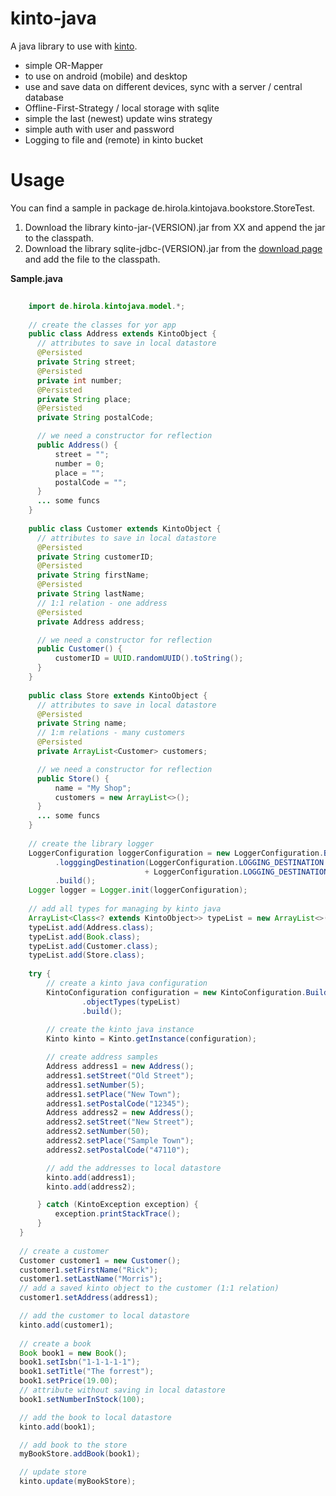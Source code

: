# kinto-java
A java library to use with [kinto](https://github.com/Kinto/kinto).

- simple OR-Mapper
- to use on android (mobile) and desktop
- use and save data on different devices, sync with a server / central database
- Offline-First-Strategy / local storage with sqlite
- simple the last (newest) update wins strategy
- simple auth with user and password
- Logging to file and (remote) in kinto bucket

Usage
============

You can find a sample in package de.hirola.kintojava.bookstore.StoreTest.

1.  Download the library kinto-jar-(VERSION).jar from XX and append the jar to the classpath.
2.  Download the library sqlite-jdbc-(VERSION).jar from the [download page](https://github.com/xerial/sqlite-jdbc/releases) and add the file to the classpath.


**Sample.java**

```java
    
    import de.hirola.kintojava.model.*;
    
    // create the classes for yor app
    public class Address extends KintoObject {
      // attributes to save in local datastore
      @Persisted
      private String street;
      @Persisted
      private int number;
      @Persisted
      private String place;
      @Persisted
      private String postalCode;

      // we need a constructor for reflection
      public Address() {
          street = "";
          number = 0;
          place = "";
          postalCode = "";
      }
      ... some funcs
    }
    
    public class Customer extends KintoObject {
      // attributes to save in local datastore
      @Persisted
      private String customerID;
      @Persisted
      private String firstName;
      @Persisted
      private String lastName;
      // 1:1 relation - one address
      @Persisted
      private Address address;

      // we need a constructor for reflection
      public Customer() {
          customerID = UUID.randomUUID().toString();
      }
    }
    
    public class Store extends KintoObject {
      // attributes to save in local datastore
      @Persisted
      private String name;
      // 1:m relations - many customers
      @Persisted
      private ArrayList<Customer> customers;

      // we need a constructor for reflection
      public Store() {
          name = "My Shop";
          customers = new ArrayList<>();
      }
      ... some funcs
    }
    
    // create the library logger
    LoggerConfiguration loggerConfiguration = new LoggerConfiguration.Builder("kintojava-logs")
          .logggingDestination(LoggerConfiguration.LOGGING_DESTINATION.CONSOLE 
                              + LoggerConfiguration.LOGGING_DESTINATION.FILE)
          .build();
    Logger logger = Logger.init(loggerConfiguration);
    
    // add all types for managing by kinto java
    ArrayList<Class<? extends KintoObject>> typeList = new ArrayList<>();
    typeList.add(Address.class);
    typeList.add(Book.class);
    typeList.add(Customer.class);
    typeList.add(Store.class);
    
    try {
        // create a kinto java configuration
        KintoConfiguration configuration = new KintoConfiguration.Builder("StoreTest")
                .objectTypes(typeList)
                .build();
                
        // create the kinto java instance
        Kinto kinto = Kinto.getInstance(configuration);

        // create address samples
        Address address1 = new Address();
        address1.setStreet("Old Street");
        address1.setNumber(5);
        address1.setPlace("New Town");
        address1.setPostalCode("12345");
        Address address2 = new Address();
        address2.setStreet("New Street");
        address2.setNumber(50);
        address2.setPlace("Sample Town");
        address2.setPostalCode("47110");

        // add the addresses to local datastore
        kinto.add(address1);
        kinto.add(address2);

      } catch (KintoException exception) {
          exception.printStackTrace();
      }
  }
  
  // create a customer
  Customer customer1 = new Customer();
  customer1.setFirstName("Rick");
  customer1.setLastName("Morris");
  // add a saved kinto object to the customer (1:1 relation)
  customer1.setAddress(address1);

  // add the customer to local datastore
  kinto.add(customer1);
  
  // create a book
  Book book1 = new Book();
  book1.setIsbn("1-1-1-1-1");
  book1.setTitle("The forrest");
  book1.setPrice(19.00);
  // attribute without saving in local datastore
  book1.setNumberInStock(100);

  // add the book to local datastore
  kinto.add(book1);

  // add book to the store
  myBookStore.addBook(book1);

  // update store
  kinto.update(myBookStore);

```    

